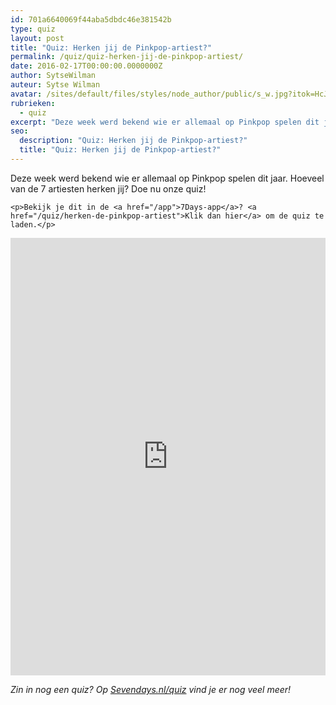 ```yaml
---
id: 701a6640069f44aba5dbdc46e381542b
type: quiz
layout: post
title: "Quiz: Herken jij de Pinkpop-artiest?"
permalink: /quiz/quiz-herken-jij-de-pinkpop-artiest/
date: 2016-02-17T00:00:00.0000000Z
author: SytseWilman
auteur: Sytse Wilman
avatar: /sites/default/files/styles/node_author/public/s_w.jpg?itok=HcJ5dcGp
rubrieken:
  - quiz
excerpt: "Deze week werd bekend wie er allemaal op Pinkpop spelen dit jaar. Hoeveel van de 7 artiesten herken jij? Doe nu onze quiz!  "
seo:
  description: "Quiz: Herken jij de Pinkpop-artiest?"
  title: "Quiz: Herken jij de Pinkpop-artiest?"
---
```

Deze week werd bekend wie er allemaal op Pinkpop spelen dit jaar. Hoeveel van de 7 artiesten herken jij? Doe nu onze quiz!  

    <p>Bekijk je dit in de <a href="/app">7Days-app</a>? <a href="/quiz/herken-de-pinkpop-artiest">Klik dan hier</a> om de quiz te laden.</p>
<p><iframe border="none" frameborder="0" height="700px" id="quizWidget-168563" src="https://app.qzzr.com/quiz/168563/widget" width="100%"></iframe></p><p><em>Zin in nog een quiz? Op <a href="/quiz">Sevendays.nl/quiz</a> vind je er nog veel meer!</em></p>  
